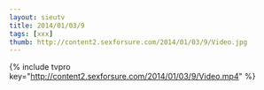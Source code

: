 ```yaml
--- 
layout: sieutv
title: 2014/01/03/9
tags: [xxx]
thumb: http://content2.sexforsure.com/2014/01/03/9/Video.jpg
---
```

{% include tvpro key="http://content2.sexforsure.com/2014/01/03/9/Video.mp4" %} 
